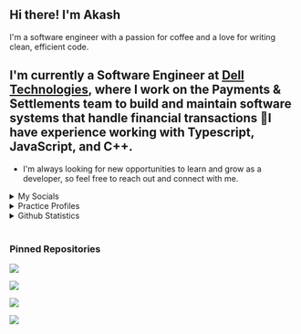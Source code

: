 <!--
 Hello, wassupp!
-->

## Hi there! I'm Akash
I'm a software engineer with a passion for coffee and a love for writing clean, efficient code.

I'm currently a Software Engineer at [Dell Technologies](https://www.dell.com "Dell.com"), where I work on the Payments & Settlements team to build and maintain software systems that handle financial transactions
🌱I have experience working with Typescript, JavaScript, and C++.
- 

- I'm always looking for new opportunities to learn and grow as a developer, so feel free to reach out and connect with me. 

<!-- Links -->
<details>
<summary>My Socials</summary>

* **[LinkedIn](https://www.linkedin.com/in/akashchouhan16/)**
* **[Mail](mailto:akash.c1500@gmail.com?subject=Hey%20Akash,%20from%20Github)**
* **[Twitter](https://twitter.com/Akash_Chouhan_)**
</details>

<details>
<summary>Practice Profiles</summary>

* **[LeetCode](https://leetcode.com/akashchouhan/ "@akashchouhan")**
* **[GeeksforGeeks](https://auth.geeksforgeeks.org/user/akashchouhan16/practice "@akashchouhan16")**
* **[Interviewbit](https://www.interviewbit.com/profile/akash-chouhan_810 "@akash-chouhan_810")**
</details>


<!-- Github Readme stats card -->
<details>
<summary>Github Statistics</summary>
<code> 
<div align="center"> 

![akashchouhan16's GitHub stats](https://github-readme-stats.vercel.app/api?username=akashchouhan16&show_icons=true&hide=["issues"]&theme=dark&hide_border=true&border_radius=10)
<div>
</code>
</details>

</br>

<!-- Pinned / Featured Repositories -->
### **Pinned Repositories**
<a href="https://github.com/akashchouhan16/Go-CLI-Sockets"><img align="center" src="https://github-readme-stats.vercel.app/api/pin/?username=blumea&theme=dark&hide_border=true&border_radius=10&repo=Blumea"/>

<a href="https://github.com/H2H-DASP/DataAudit-SnapShotPlugin"><img align="center" src="https://github-readme-stats.vercel.app/api/pin/?username=H2H-DASP&theme=dark&hide_border=true&border_radius=10&repo=DataAudit-SnapShotPlugin"/>

<a href="https://github.com/Hack-Repository/POTD-GoogleChromeExtension"><img align="center" src="https://github-readme-stats.vercel.app/api/pin/?username=Hack-Repository&theme=dark&hide_border=true&border_radiu=10&repo=POTD-GoogleChromeExtension"/>
</a>

<a href="https://github.com/Hack-Repository/POTD-Node.js-microservice"><img align="center" src="https://github-readme-stats.vercel.app/api/pin/?username=Hack-Repository&theme=dark&hide_border=true&border_radiu=10&repo=POTD-Node.js-microservice"/>
</a>


